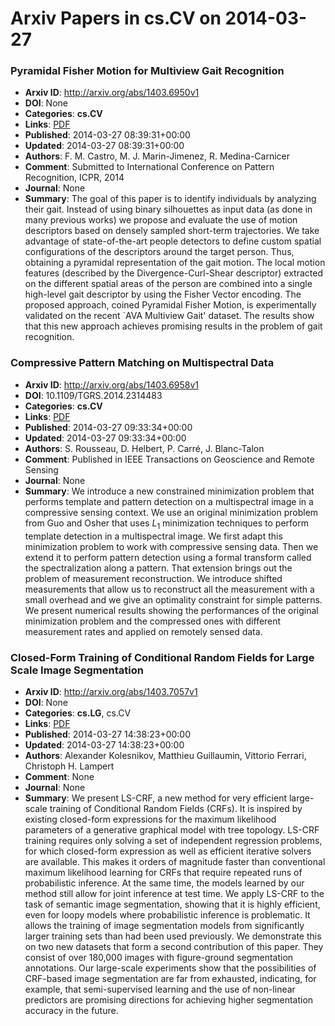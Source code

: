 # Arxiv Papers in cs.CV on 2014-03-27
### Pyramidal Fisher Motion for Multiview Gait Recognition
- **Arxiv ID**: http://arxiv.org/abs/1403.6950v1
- **DOI**: None
- **Categories**: **cs.CV**
- **Links**: [PDF](http://arxiv.org/pdf/1403.6950v1)
- **Published**: 2014-03-27 08:39:31+00:00
- **Updated**: 2014-03-27 08:39:31+00:00
- **Authors**: F. M. Castro, M. J. Marin-Jimenez, R. Medina-Carnicer
- **Comment**: Submitted to International Conference on Pattern Recognition, ICPR,
  2014
- **Journal**: None
- **Summary**: The goal of this paper is to identify individuals by analyzing their gait. Instead of using binary silhouettes as input data (as done in many previous works) we propose and evaluate the use of motion descriptors based on densely sampled short-term trajectories. We take advantage of state-of-the-art people detectors to define custom spatial configurations of the descriptors around the target person. Thus, obtaining a pyramidal representation of the gait motion. The local motion features (described by the Divergence-Curl-Shear descriptor) extracted on the different spatial areas of the person are combined into a single high-level gait descriptor by using the Fisher Vector encoding. The proposed approach, coined Pyramidal Fisher Motion, is experimentally validated on the recent `AVA Multiview Gait' dataset. The results show that this new approach achieves promising results in the problem of gait recognition.



### Compressive Pattern Matching on Multispectral Data
- **Arxiv ID**: http://arxiv.org/abs/1403.6958v1
- **DOI**: 10.1109/TGRS.2014.2314483
- **Categories**: **cs.CV**
- **Links**: [PDF](http://arxiv.org/pdf/1403.6958v1)
- **Published**: 2014-03-27 09:33:34+00:00
- **Updated**: 2014-03-27 09:33:34+00:00
- **Authors**: S. Rousseau, D. Helbert, P. Carré, J. Blanc-Talon
- **Comment**: Published in IEEE Transactions on Geoscience and Remote Sensing
- **Journal**: None
- **Summary**: We introduce a new constrained minimization problem that performs template and pattern detection on a multispectral image in a compressive sensing context. We use an original minimization problem from Guo and Osher that uses $L_1$ minimization techniques to perform template detection in a multispectral image. We first adapt this minimization problem to work with compressive sensing data. Then we extend it to perform pattern detection using a formal transform called the spectralization along a pattern. That extension brings out the problem of measurement reconstruction. We introduce shifted measurements that allow us to reconstruct all the measurement with a small overhead and we give an optimality constraint for simple patterns. We present numerical results showing the performances of the original minimization problem and the compressed ones with different measurement rates and applied on remotely sensed data.



### Closed-Form Training of Conditional Random Fields for Large Scale Image Segmentation
- **Arxiv ID**: http://arxiv.org/abs/1403.7057v1
- **DOI**: None
- **Categories**: **cs.LG**, cs.CV
- **Links**: [PDF](http://arxiv.org/pdf/1403.7057v1)
- **Published**: 2014-03-27 14:38:23+00:00
- **Updated**: 2014-03-27 14:38:23+00:00
- **Authors**: Alexander Kolesnikov, Matthieu Guillaumin, Vittorio Ferrari, Christoph H. Lampert
- **Comment**: None
- **Journal**: None
- **Summary**: We present LS-CRF, a new method for very efficient large-scale training of Conditional Random Fields (CRFs). It is inspired by existing closed-form expressions for the maximum likelihood parameters of a generative graphical model with tree topology. LS-CRF training requires only solving a set of independent regression problems, for which closed-form expression as well as efficient iterative solvers are available. This makes it orders of magnitude faster than conventional maximum likelihood learning for CRFs that require repeated runs of probabilistic inference. At the same time, the models learned by our method still allow for joint inference at test time. We apply LS-CRF to the task of semantic image segmentation, showing that it is highly efficient, even for loopy models where probabilistic inference is problematic. It allows the training of image segmentation models from significantly larger training sets than had been used previously. We demonstrate this on two new datasets that form a second contribution of this paper. They consist of over 180,000 images with figure-ground segmentation annotations. Our large-scale experiments show that the possibilities of CRF-based image segmentation are far from exhausted, indicating, for example, that semi-supervised learning and the use of non-linear predictors are promising directions for achieving higher segmentation accuracy in the future.



